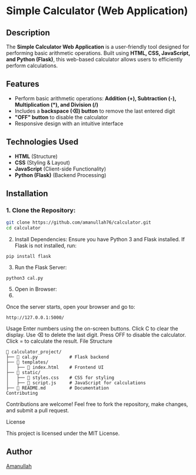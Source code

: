 # Simple Calculator (Web Application)

## Description

The **Simple Calculator Web Application** is a user-friendly tool designed for performing basic arithmetic operations. Built using **HTML, CSS, JavaScript, and Python (Flask)**, this web-based calculator allows users to efficiently perform calculations.

## Features

- Perform basic arithmetic operations: **Addition (+), Subtraction (-), Multiplication (*), and Division (/)**  
- Includes a **backspace (⌫) button** to remove the last entered digit  
- **"OFF" button** to disable the calculator  
- Responsive design with an intuitive interface  

## Technologies Used

- **HTML** (Structure)  
- **CSS** (Styling & Layout)  
- **JavaScript** (Client-side Functionality)  
- **Python (Flask)** (Backend Processing)  

## Installation

### 1. Clone the Repository:
```sh
git clone https://github.com/amanullah76/calculator.git
cd calculator
```
2. Install Dependencies:
Ensure you have Python 3 and Flask installed. If Flask is not installed, run:
```
pip install flask
```
3. Run the Flask Server:
```
python3 cal.py
```
5. Open in Browser:
6. 
Once the server starts, open your browser and go to:
```
http://127.0.0.1:5000/
```

Usage
Enter numbers using the on-screen buttons.
Click C to clear the display.
Use ⌫ to delete the last digit.
Press OFF to disable the calculator.
Click = to calculate the result.
File Structure
```
📂 calculator_project/
├── 📄 cal.py            # Flask backend
├── 📂 templates/
│   ├── 📄 index.html    # Frontend UI
├── 📂 static/
│   ├── 📄 styles.css    # CSS for styling
│   ├── 📄 script.js     # JavaScript for calculations
├── 📄 README.md         # Documentation
Contributing
```
Contributions are welcome! Feel free to fork the repository, make changes, and submit a pull request.

License

This project is licensed under the MIT License.

## Author
[Amanullah](https://github.com/amanullah76)
